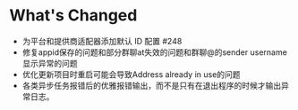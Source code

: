 # What's Changed

- 为平台和提供商适配器添加默认 ID 配置 #248
- 修复appid保存的问题和部分群聊at失效的问题和群聊@的sender username显示异常的问题
- 优化更新项目时重启可能会导致Address already in use的问题
- 各类异步任务报错后的优雅报错输出，而不是只有在退出程序的时候才输出异常日志。